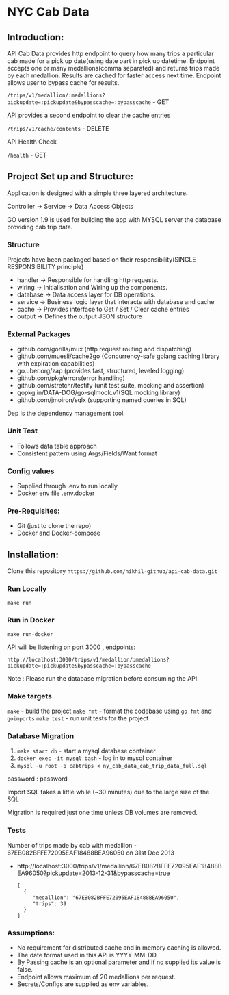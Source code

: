 
# NYC Cab Data


## Introduction:

API Cab Data provides http endpoint to query how many trips a particular cab made for a pick up date(using date part in pick up datetime. Endpoint accepts one or many medallions(comma separated) and returns trips made by each medallion.
Results are cached for faster access next time. Endpoint allows user to bypass cache for results.

`/trips/v1/medallion/:medallions?pickupdate=:pickupdate&bypasscache=:bypasscache` - GET

API provides a second endpoint to clear the cache entries

`/trips/v1/cache/contents` - DELETE

API Health Check

`/health` - GET

## Project Set up and Structure:

Application is designed with a simple three layered architecture.

Controller -> Service -> Data Access Objects

GO version 1.9 is used for building the app with MYSQL server the database providing cab trip data.

### Structure
Projects have been packaged based on their responsibility(SINGLE RESPONSIBILITY principle)
- handler -> Responsible for handling http requests.
- wiring -> Initialisation and Wiring up the components.
- database -> Data access layer for DB operations.
- service -> Business logic layer that interacts with database and cache
- cache -> Provides interface to Get / Set / Clear cache entries
- output -> Defines the output JSON structure

### External Packages
- github.com/gorilla/mux (http request routing and dispatching)
- github.com/muesli/cache2go (Concurrency-safe golang caching library with expiration capabilities)
- go.uber.org/zap (provides fast, structured, leveled logging)
- github.com/pkg/errors(error handling)
- github.com/stretchr/testify (unit test suite, mocking and assertion)
- gopkg.in/DATA-DOG/go-sqlmock.v1(SQL mocking library)
- github.com/jmoiron/sqlx (supporting named queries in SQL)

Dep is the dependency management tool.

### Unit Test
- Follows data table approach
- Consistent pattern using Args/Fields/Want format

### Config values
- Supplied through .env to run locally
- Docker env file .env.docker

### Pre-Requisites:
- Git (just to clone the repo)
- Docker and Docker-compose

## Installation:
 Clone this repository
`https://github.com/nikhil-github/api-cab-data.git`

### Run Locally

`make run`

### Run in Docker

`make run-docker`

API will be listening on port 3000 , endpoints:

`http://localhost:3000/trips/v1/medallion/:medallions?pickupdate=:pickupdate&bypasscache=:bypasscache`

Note : Please run the database migration before consuming the API.

### Make targets

`make` - build the project
`make fmt` - format the codebase using `go fmt` and `goimports`
`make test` - run unit tests for the project

### Database Migration

1. `make start db` - start a mysql database container
2. `docker exec -it mysql bash` - log in to mysql container
3. `mysql -u root -p cabtrips < ny_cab_data_cab_trip_data_full.sql`

password : password

Import SQL takes a little while (~30 minutes) due to the large size of the SQL

Migration is required just one time unless DB volumes are removed.

### Tests
Number of trips made by cab with medallion - 67EB082BFFE72095EAF18488BEA96050 on 31st Dec 2013

- http://localhost:3000/trips/v1/medallion/67EB082BFFE72095EAF18488BEA96050?pickupdate=2013-12-31&bypasscache=true

   ```
   [
     {
        "medallion": "67EB082BFFE72095EAF18488BEA96050",
        "trips": 39
     }
   ]
   ```

### Assumptions:
- No requirement for distributed cache and in memory caching is allowed.
- The date format used in this API is YYYY-MM-DD.
- By Passing cache is an optional parameter and if no supplied its value is false.
- Endpoint allows maximum of 20 medallions per request.
- Secrets/Configs are supplied as env variables.
